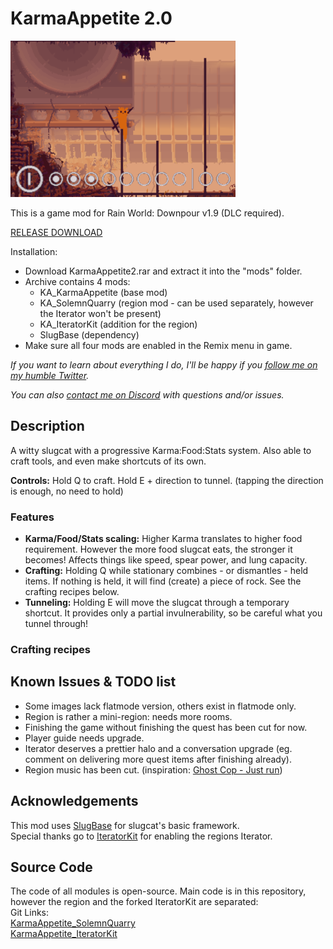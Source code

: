 # KarmaAppetite 2.0  
  
  ![alt text](thumb.png)
  
This is a game mod for Rain World: Downpour v1.9 (DLC required).  
  
[RELEASE DOWNLOAD](https://github.com/Dark-Gran/KarmaAppetite2)  
  
Installation:  
- Download KarmaAppetite2.rar and extract it into the "mods" folder.  
- Archive contains 4 mods:  
   - KA_KarmaAppetite (base mod)  
   - KA_SolemnQuarry (region mod - can be used separately, however the Iterator won't be present)  
   - KA_IteratorKit (addition for the region)  
   - SlugBase (dependency)  
- Make sure all four mods are enabled in the Remix menu in game.  
  
  
_If you want to learn about everything I do, I'll be happy if you [follow me on my humble Twitter](https://twitter.com/DarkGran_CZ)._  
  
_You can also [contact me on Discord](https://discordapp.com/users/darkgran) with questions and/or issues._  
  
  
## Description  
  
A witty slugcat with a progressive Karma:Food:Stats system. Also able to craft tools, and even make shortcuts of its own.  
  
**Controls:** Hold Q to craft. Hold E + direction to tunnel. (tapping the direction is enough, no need to hold)  
  
### Features  
- **Karma/Food/Stats scaling:** Higher Karma translates to higher food requirement. However the more food slugcat eats, the stronger it becomes! Affects things like speed, spear power, and lung capacity.  
- **Crafting:** Holding Q while stationary combines - or dismantles - held items. If nothing is held, it will find (create) a piece of rock. See the crafting recipes below.
- **Tunneling:** Holding E will move the slugcat through a temporary shortcut. It provides only a partial invulnerability, so be careful what you tunnel through!  
  
### Crafting recipes   



## Known Issues & TODO list  
  
- Some images lack flatmode version, others exist in flatmode only.  
- Region is rather a mini-region: needs more rooms.  
- Finishing the game without finishing the quest has been cut for now.  
- Player guide needs upgrade.  
- Iterator deserves a prettier halo and a conversation upgrade (eg. comment on delivering more quest items after finishing already).  
- Region music has been cut. (inspiration: [Ghost Cop - Just run](https://www.youtube.com/watch?v=uJRGnA-dSQw))  
  
## Acknowledgements  
  
This mod uses [SlugBase](https://github.com/SlimeCubed/SlugBase) for slugcat's basic framework.  
Special thanks go to [IteratorKit](https://github.com/Twofour2/IteratorKit) for enabling the regions Iterator.  
  
## Source Code  
  
The code of all modules is open-source. Main code is in this repository, however the region and the forked IteratorKit are separated:  
Git Links:  
[KarmaAppetite_SolemnQuarry](https://github.com/Dark-Gran/KarmaAppetite-SolemnQuarry)  
[KarmaAppetite_IteratorKit](https://github.com/Dark-Gran/KarmaAppetite-IteratorKit)  
  
